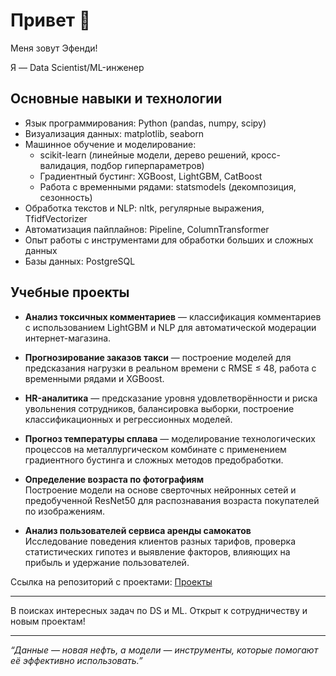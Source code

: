 # Привет 👋

Меня зовут Эфенди!  

Я — Data Scientist/ML-инженер

## Основные навыки и технологии

- Язык программирования: Python (pandas, numpy, scipy)
- Визуализация данных: matplotlib, seaborn
- Машинное обучение и моделирование:  
  - scikit-learn (линейные модели, дерево решений, кросс-валидация, подбор гиперпараметров)  
  - Градиентный бустинг: XGBoost, LightGBM, CatBoost  
  - Работа с временными рядами: statsmodels (декомпозиция, сезонность)  
- Обработка текстов и NLP: nltk, регулярные выражения, TfidfVectorizer  
- Автоматизация пайплайнов: Pipeline, ColumnTransformer  
- Опыт работы с инструментами для обработки больших и сложных данных
- Базы данных: PostgreSQL  


## Учебные проекты

- **Анализ токсичных комментариев** — классификация комментариев с использованием LightGBM и NLP для автоматической модерации интернет-магазина.
- **Прогнозирование заказов такси** — построение моделей для предсказания нагрузки в реальном времени с RMSE ≤ 48, работа с временными рядами и XGBoost.
- **HR-аналитика** — предсказание уровня удовлетворённости и риска увольнения сотрудников, балансировка выборки, построение классификационных и регрессионных моделей.
- **Прогноз температуры сплава** — моделирование технологических процессов на металлургическом комбинате с применением градиентного бустинга и сложных методов предобработки.
- **Определение возраста по фотографиям**  
  Построение модели на основе сверточных нейронных сетей и предобученной ResNet50 для распознавания возраста покупателей по изображениям.  

- **Анализ пользователей сервиса аренды самокатов**  
  Исследование поведения клиентов разных тарифов, проверка статистических гипотез и выявление факторов, влияющих на прибыль и удержание пользователей.  

Ссылка на репозиторий с проектами: [Проекты](https://github.com/AtaevEN/Praktikum_projects/tree/main) 

---

В поисках интересных задач по DS и ML. Открыт к сотрудничеству и новым проектам!

---

*“Данные — новая нефть, а модели — инструменты, которые помогают её эффективно использовать.”*

